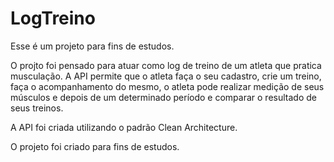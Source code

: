 # LogTreino

Esse é um projeto para fins de estudos. 

O projto foi pensado para atuar como log de treino de um atleta que pratica musculação. A API permite que o atleta faça o seu cadastro, crie um treino, faça o acompanhamento do mesmo, o atleta pode realizar medição de seus músculos e depois de um determinado período e comparar o resultado de seus treinos.

A API foi criada utilizando o padrão Clean Architecture.

O projeto foi criado para fins de estudos.
